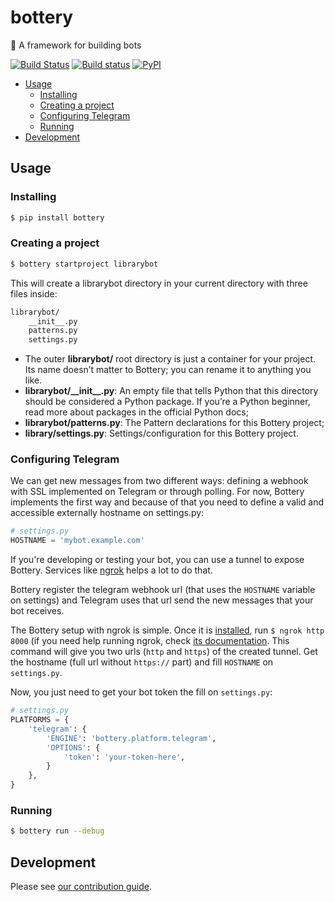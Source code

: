# bottery
:battery: A framework for building bots

[![Build Status](https://travis-ci.org/rougeth/bottery.svg?branch=master)](https://travis-ci.org/rougeth/bottery)
[![Build status](https://ci.appveyor.com/api/projects/status/we3h64nj98vvxcre/branch/master?svg=true)](https://ci.appveyor.com/project/rougeth/bottery/branch/master)
[![PyPI](https://img.shields.io/pypi/v/bottery.svg)](https://pypi.python.org/pypi/bottery)

* [Usage](#usage)
  * [Installing](#installing)
  * [Creating a project](#creating-a-project)
  * [Configuring Telegram](#configuring-telegram)
  * [Running](#running)
* [Development](#development)

## Usage

### Installing
```bash
$ pip install bottery
```

### Creating a project
```bash
$ bottery startproject librarybot
```

This will create a librarybot directory in your current directory with three files inside:

```bash
librarybot/
    __init__.py
    patterns.py
    settings.py
```

- The outer **librarybot/** root directory is just a container for your project. Its name doesn’t matter to Bottery; you can rename it to anything you like.
- **librarybot/\_\_init\_\_.py**: An empty file that tells Python that this directory should be considered a Python package. If you’re a Python beginner, read more about packages in the official Python docs;
- **librarybot/patterns.py**: The Pattern declarations for this Bottery project;
- **library/settings.py**: Settings/configuration for this Bottery project.

### Configuring Telegram
We can get new messages from two different ways: defining a webhook with SSL implemented on Telegram or through polling. For now, Bottery implements the first way and because of that you need to define a valid and accessible externally hostname on settings.py:

```python
# settings.py
HOSTNAME = 'mybot.example.com'
```

If you're developing or testing your bot, you can use a tunnel to expose Bottery. Services like [ngrok](https://ngrok.com/) helps a lot to do that.

Bottery register the telegram webhook url (that uses the `HOSTNAME` variable on settings) and Telegram uses that url send the new messages that your bot receives.

The Bottery setup with ngrok is simple. Once it is [installed](https://ngrok.com/download), run `$ ngrok http 8000` (if you need help running ngrok, check [its documentation](https://ngrok.com/docs). This command will give you two urls (`http` and `https`) of the created tunnel. Get the hostname (full url without `https://` part) and fill `HOSTNAME` on `settings.py`.

Now, you just need to get your bot token the fill on `settings.py`:

```python
# settings.py
PLATFORMS = {
    'telegram': {
        'ENGINE': 'bottery.platform.telegram',
        'OPTIONS': {
            'token': 'your-token-here',
        }
    },
}
```

### Running
```bash
$ bottery run --debug
```

## Development

Please see [our contribution guide](CONTRIBUTING.rst).




